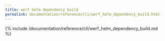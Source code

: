 ```yaml
---
title: werf helm dependency build
permalink: documentation/reference/cli/werf_helm_dependency_build.html
---
```


{% include /documentation/reference/cli/werf_helm_dependency_build.md %}
